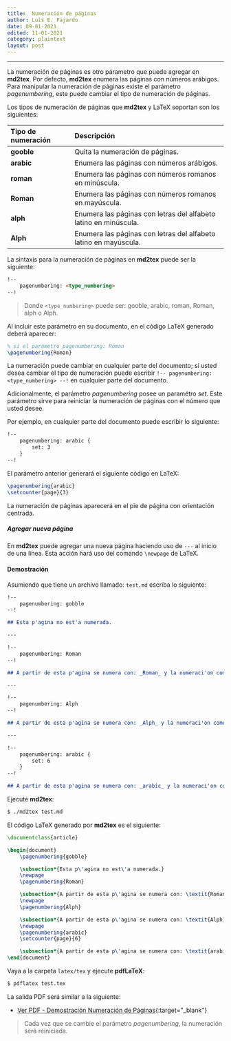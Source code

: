 ```yaml
---
title:  Numeración de páginas
author: Luis E. Fajardo
date: 09-01-2021
edited: 11-01-2021
category: plaintext
layout: post
---
```


***

La numeración de páginas es otro párametro que puede agregar en **md2tex**. Por defecto, 
**md2tex** enumera las páginas con números arábigos. Para manipular la numeración de páginas
existe el parámetro *pagenumbering*, este puede cambiar el tipo de numeración de páginas.

Los tipos de numeración de páginas que **md2tex** y LaTeX soportan son los siguientes:

Tipo de numeración  | Descripción
:-------------------|:---------------------------
__gooble__          | Quita la numeración de páginas.
__arabic__          | Enumera las páginas con números arábigos.
__roman__           | Enumera las páginas con números romanos en minúscula.
__Roman__           | Enumera las páginas con números romanos en mayúscula.
__alph__            | Enumera las páginas con letras del alfabeto latino en minúscula.
__Alph__            | Enumera las páginas con letras del alfabeto latino en mayúscula.

La sintaxis para la numeración de páginas en **md2tex** puede ser la siguiente:

```md
!--
    pagenumbering: <type_numbering>
--!
```
> Donde `<type_numbering>` puede ser: gooble, arabic, roman, Roman, alph o Alph.

Al incluir este parámetro en su documento, en el código LaTeX generado deberá aparecer: 

```latex
% si el parámetro pagenumbering: Roman
\pagenumbering{Roman}
```

La numeración puede cambiar en cualquier parte del documento; si usted desea cambiar
el tipo de numeración puede escribir `!-- pagenumbering: <type_numbering> --!` en 
cualquier parte del documento.

Adicionalmente, el parámetro *pagenumbering* posee un paramétro _set_. Este parámetro
sirve para reiniciar la numeración de páginas con el número que usted desee.

Por ejemplo, en cualquier parte del documento puede escribir lo siguiente:

```md
!--
    pagenumbering: arabic {
        set: 3
    }
--!
```

El parámetro anterior generará el siguiente código en LaTeX:

```latex
\pagenumbering{arabic}
\setcounter{page}{3}
```

La numeración de páginas aparecerá en el pie de página con orientación centrada.

##### Agregar nueva página

En **md2tex** puede agregar una nueva página haciendo uso de `---` al inicio de una línea.
Esta acción hará uso del comando `\newpage` de LaTeX.

#### Demostración

Asumiendo que tiene un archivo llamado: `test.md` escriba lo siguiente:

```md
!--
    pagenumbering: gobble
--!

## Esta p'agina no est'a numerada.

---

!--
    pagenumbering: Roman
--!

## A partir de esta p'agina se numera con: _Roman_ y la numeraci'on comenzar'a en I. 

---

!--
    pagenumbering: Alph
--!

## A partir de esta p'agina se numera con: _Alph_ y la numeraci'on comenzar'a en A.

---

!--
    pagenumbering: arabic {
        set: 6
    }
--!

## A partir de esta p'agina se numera con: _arabic_ y la numeraci'on comenzar'a en 6.
```

Ejecute **md2tex**:

```bash
$ ./md2tex test.md
```

El código LaTeX generado por **md2tex** es el siguiente:

```latex
\documentclass{article}

\begin{document}
	\pagenumbering{gobble}

	\subsection*{Esta p\'agina no est\'a numerada.}
	\newpage
	\pagenumbering{Roman}

	\subsection*{A partir de esta p\'agina se numera con: \textit{Roman} y la numeraci\'on comenzar\'a en I.}
	\newpage
	\pagenumbering{Alph}

	\subsection*{A partir de esta p\'agina se numera con: \textit{Alph} y la numeraci\'on comenzar\'a en A.}
	\newpage
	\pagenumbering{arabic}
	\setcounter{page}{6}

	\subsection*{A partir de esta p\'agina se numera con: \textit{arabic} y la numeraci\'on comenzar\'a en 6.}
\end{document}
```

Vaya a la carpeta `latex/tex` y ejecute **pdfLaTeX**:

```bash
$ pdflatex test.tex
```

La salida PDF será similar a la siguiente:

<!-- <embed src="../assets/pdf/pagenumbering_demo.pdf" height="450" width="800"> -->
<!-- {% pdf "../assets/pdf/pagenumbering_demo.pdf" no_link %} -->
- [Ver PDF - Demostración Numeración de Páginas][1]{:target="_blank"}

> Cada vez que se cambie el parámetro _pagenumbering_, la numeración será reiniciada.

[1]: ../assets/pdf/pagenumbering_demo.pdf